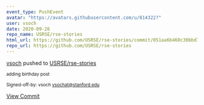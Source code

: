 ```yaml
---
event_type: PushEvent
avatar: "https://avatars.githubusercontent.com/u/814322?"
user: vsoch
date: 2020-09-26
repo_name: USRSE/rse-stories
html_url: https://github.com/USRSE/rse-stories/commit/051aa6b460c30bbd72f1ae3ac781dc5ddd588317
repo_url: https://github.com/USRSE/rse-stories
---
```


<a href='https://github.com/vsoch' target='_blank'>vsoch</a> pushed to <a href='https://github.com/USRSE/rse-stories' target='_blank'>USRSE/rse-stories</a>

<small>adding birthday post

Signed-off-by: vsoch <vsochat@stanford.edu></small>

<a href='https://github.com/USRSE/rse-stories/commit/051aa6b460c30bbd72f1ae3ac781dc5ddd588317' target='_blank'>View Commit</a>